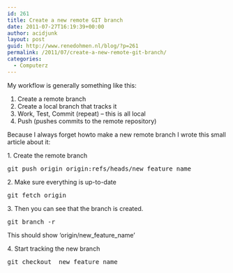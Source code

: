 ```yaml
---
id: 261
title: Create a new remote GIT branch
date: 2011-07-27T16:19:39+00:00
author: acidjunk
layout: post
guid: http://www.renedohmen.nl/blog/?p=261
permalink: /2011/07/create-a-new-remote-git-branch/
categories:
  - Computerz
---
```

My workflow is generally something like this:

  1. Create a remote branch
  2. Create a local branch that tracks it
  3. Work, Test, Commit (repeat) – this is all local
  4. Push (pushes commits to the remote repository)

<div>
  Because I always forget howto make a new remote branch I wrote this small article about it:
</div>

<div>
  <p>
    1. Create the remote branch
  </p>
  
  <div>
    <div>
      <pre>git push origin origin:refs/heads/new_feature_name</pre>
    </div>
  </div>
  
  <p>
    2. Make sure everything is up-to-date
  </p>
  
  <div>
    <div>
      <pre>git fetch origin</pre>
    </div>
  </div>
  
  <p>
    3. Then you can see that the branch is created.
  </p>
  
  <div>
    <div>
      <pre>git branch -r</pre>
    </div>
  </div>
  
  <p>
    This should show ‘origin/new_feature_name’
  </p>
  
  <p>
    4. Start tracking the new branch
  </p>
  
  <div>
    <pre>
git checkout  new_feature_name
</pre>
  </div>
</div>
